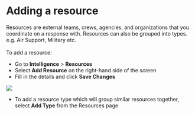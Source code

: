 # Adding a resource

Resources are external teams, crews, agencies, and organizations that you coordinate on a response with. Resources can also be grouped into types. e.g. Air Support, Military etc.\
\
To add a resource:

* Go to **Intelligence** > **Resources**
* Select **Add Resource** on the right-hand side of the screen
* Fill in the details and click **Save Changes**

![](<../../.gitbook/assets/adding a resource.gif>)

* To add a resource type which will group similar resources together, select **Add Type** from the Resources page
